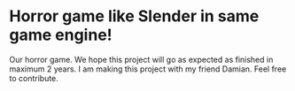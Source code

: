 Horror game like Slender in same game engine!
=================

Our horror game.
We hope this project will go as expected as finished in maximum 2 years.
I am making this project with my friend Damian.
Feel free to contribute.

